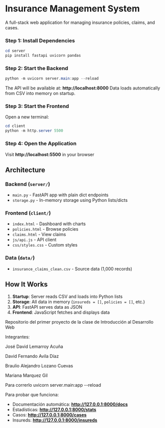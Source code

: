 # Insurance Management System

A full-stack web application for managing insurance policies, claims, and cases.

### Step 1: Install Dependencies

```powershell
cd server
pip install fastapi uvicorn pandas
```

### Step 2: Start the Backend

```powershell
python -m uvicorn server.main:app --reload
```

The API will be available at: **http://localhost:8000**
Data loads automatically from CSV into memory on startup.

### Step 3: Start the Frontend

Open a new terminal:
```powershell
cd client
python -m http.server 5500
```

### Step 4: Open the Application

Visit **http://localhost:5500** in your browser


## Architecture

### Backend (`server/`)
- `main.py` - FastAPI app with plain dict endpoints
- `storage.py` - In-memory storage using Python lists/dicts


### Frontend (`client/`)
- `index.html` - Dashboard with charts
- `policies.html` - Browse policies
- `claims.html` - View claims
- `js/api.js` - API client
- `css/styles.css` - Custom styles

### Data (`data/`)
- `insurance_claims_clean.csv` - Source data (1,000 records)

## How It Works

1. **Startup**: Server reads CSV and loads into Python lists
2. **Storage**: All data in memory (`insureds = []`, `policies = []`, etc.)
3. **API**: FastAPI serves data as JSON
4. **Frontend**: JavaScript fetches and displays data


Repositorio del primer proyecto de la clase de Introducción al Desarrollo Web

Integrantes:

José David Lemarroy Acuña

David Fernando Avila Díaz

Braulio Alejandro Lozano Cuevas

Mariana Marquez Gil


Para correrlo uvicorn server.main:app --reload

Para probar que funciona:

* Documentación automática: **http://127.0.0.1:8000/docs**
* Estadísticas: **http://127.0.0.1:8000/stats**
* Casos: **http://127.0.0.1:8000/cases**
* Insureds: **http://127.0.0.1:8000/insureds**
